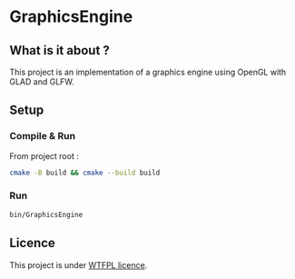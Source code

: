 # GraphicsEngine

## What is it about ?
This project is an implementation of a graphics engine using OpenGL with GLAD and GLFW.

## Setup

### Compile & Run
From project root :
```bash
cmake -B build && cmake --build build
```

### Run
```bash
bin/GraphicsEngine
```

## Licence
This project is under [WTFPL licence](http://www.wtfpl.net/).